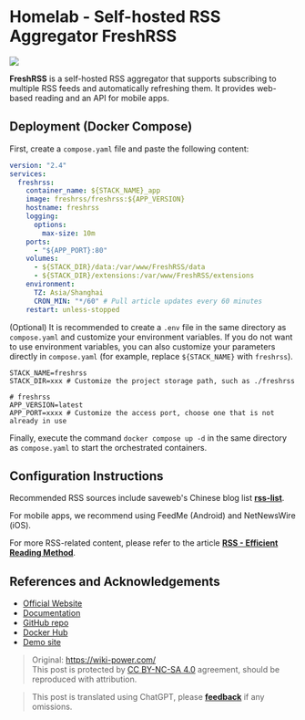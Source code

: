 # Homelab - Self-hosted RSS Aggregator FreshRSS

![](https://wiki-media-1253965369.cos.ap-guangzhou.myqcloud.com/img/202304102312005.png)

**FreshRSS** is a self-hosted RSS aggregator that supports subscribing to multiple RSS feeds and automatically refreshing them. It provides web-based reading and an API for mobile apps.

## Deployment (Docker Compose)

First, create a `compose.yaml` file and paste the following content:

```yaml title="compose.yaml"
version: "2.4"
services:
  freshrss:
    container_name: ${STACK_NAME}_app
    image: freshrss/freshrss:${APP_VERSION}
    hostname: freshrss
    logging:
      options:
        max-size: 10m
    ports:
      - "${APP_PORT}:80"
    volumes:
      - ${STACK_DIR}/data:/var/www/FreshRSS/data
      - ${STACK_DIR}/extensions:/var/www/FreshRSS/extensions
    environment:
      TZ: Asia/Shanghai
      CRON_MIN: "*/60" # Pull article updates every 60 minutes
    restart: unless-stopped
```

(Optional) It is recommended to create a `.env` file in the same directory as `compose.yaml` and customize your environment variables. If you do not want to use environment variables, you can also customize your parameters directly in `compose.yaml` (for example, replace `${STACK_NAME}` with `freshrss`).

```dotenv title=".env"
STACK_NAME=freshrss
STACK_DIR=xxx # Customize the project storage path, such as ./freshrss

# freshrss
APP_VERSION=latest
APP_PORT=xxxx # Customize the access port, choose one that is not already in use

```

Finally, execute the command `docker compose up -d` in the same directory as `compose.yaml` to start the orchestrated containers.

## Configuration Instructions

Recommended RSS sources include saveweb's Chinese blog list [**rss-list**](https://github.com/saveweb/rss-list).

For mobile apps, we recommend using FeedMe (Android) and NetNewsWire (iOS).

For more RSS-related content, please refer to the article [**RSS - Efficient Reading Method**](https://wiki-power.com/RSS-%E9%AB%98%E6%95%88%E7%8E%87%E7%9A%84%E9%98%85%E8%AF%BB%E6%96%B9%E5%BC%8F/).

## References and Acknowledgements

- [Official Website](https://freshrss.org)
- [Documentation](https://github.com/FreshRSS/FreshRSS/tree/edge/Docker#docker-compose)
- [GitHub repo](https://github.com/FreshRSS/FreshRSS)
- [Docker Hub](https://hub.docker.com/r/freshrss/freshrss)
- [Demo site](https://demo.freshrss.org/i/?rid=64342708bf322)

> Original: <https://wiki-power.com/>  
> This post is protected by [CC BY-NC-SA 4.0](https://creativecommons.org/licenses/by/4.0/deed.en) agreement, should be reproduced with attribution.

> This post is translated using ChatGPT, please [**feedback**](https://github.com/linyuxuanlin/Wiki_MkDocs/issues/new) if any omissions.